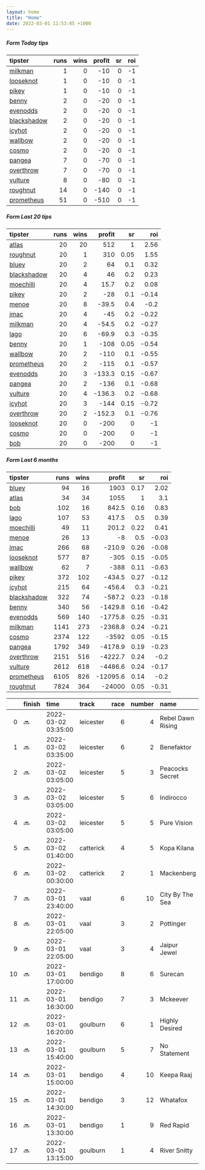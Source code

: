 ```yaml
---   
layout: home  
title: "Home"   
date: 2022-03-01 11:53:05 +1000  
---   
```



##### Form Today tips   

| tipster                                                         |   runs |   wins |   profit |   sr |   roi |
|:----------------------------------------------------------------|-------:|-------:|---------:|-----:|------:|
| [milkman](https://mrwayneo.github.io/tips/milkman.html)         |      1 |      0 |      -10 |    0 |    -1 |
| [looseknot](https://mrwayneo.github.io/tips/looseknot.html)     |      1 |      0 |      -10 |    0 |    -1 |
| [pikey](https://mrwayneo.github.io/tips/pikey.html)             |      1 |      0 |      -10 |    0 |    -1 |
| [benny](https://mrwayneo.github.io/tips/benny.html)             |      2 |      0 |      -20 |    0 |    -1 |
| [evenodds](https://mrwayneo.github.io/tips/evenodds.html)       |      2 |      0 |      -20 |    0 |    -1 |
| [blackshadow](https://mrwayneo.github.io/tips/blackshadow.html) |      2 |      0 |      -20 |    0 |    -1 |
| [icyhot](https://mrwayneo.github.io/tips/icyhot.html)           |      2 |      0 |      -20 |    0 |    -1 |
| [wallbow](https://mrwayneo.github.io/tips/wallbow.html)         |      2 |      0 |      -20 |    0 |    -1 |
| [cosmo](https://mrwayneo.github.io/tips/cosmo.html)             |      2 |      0 |      -20 |    0 |    -1 |
| [pangea](https://mrwayneo.github.io/tips/pangea.html)           |      7 |      0 |      -70 |    0 |    -1 |
| [overthrow](https://mrwayneo.github.io/tips/overthrow.html)     |      7 |      0 |      -70 |    0 |    -1 |
| [vulture](https://mrwayneo.github.io/tips/vulture.html)         |      8 |      0 |      -80 |    0 |    -1 |
| [roughnut](https://mrwayneo.github.io/tips/roughnut.html)       |     14 |      0 |     -140 |    0 |    -1 |
| [prometheus](https://mrwayneo.github.io/tips/prometheus.html)   |     51 |      0 |     -510 |    0 |    -1 |

##### Form Last 20 tips   

| tipster                                                         |   runs |   wins |   profit |   sr |   roi |
|:----------------------------------------------------------------|-------:|-------:|---------:|-----:|------:|
| [atlas](https://mrwayneo.github.io/tips/atlas.html)             |     20 |     20 |    512   | 1    |  2.56 |
| [roughnut](https://mrwayneo.github.io/tips/roughnut.html)       |     20 |      1 |    310   | 0.05 |  1.55 |
| [bluey](https://mrwayneo.github.io/tips/bluey.html)             |     20 |      2 |     64   | 0.1  |  0.32 |
| [blackshadow](https://mrwayneo.github.io/tips/blackshadow.html) |     20 |      4 |     46   | 0.2  |  0.23 |
| [moechilli](https://mrwayneo.github.io/tips/moechilli.html)     |     20 |      4 |     15.7 | 0.2  |  0.08 |
| [pikey](https://mrwayneo.github.io/tips/pikey.html)             |     20 |      2 |    -28   | 0.1  | -0.14 |
| [menoe](https://mrwayneo.github.io/tips/menoe.html)             |     20 |      8 |    -39.5 | 0.4  | -0.2  |
| [jmac](https://mrwayneo.github.io/tips/jmac.html)               |     20 |      4 |    -45   | 0.2  | -0.22 |
| [milkman](https://mrwayneo.github.io/tips/milkman.html)         |     20 |      4 |    -54.5 | 0.2  | -0.27 |
| [lago](https://mrwayneo.github.io/tips/lago.html)               |     20 |      6 |    -69.9 | 0.3  | -0.35 |
| [benny](https://mrwayneo.github.io/tips/benny.html)             |     20 |      1 |   -108   | 0.05 | -0.54 |
| [wallbow](https://mrwayneo.github.io/tips/wallbow.html)         |     20 |      2 |   -110   | 0.1  | -0.55 |
| [prometheus](https://mrwayneo.github.io/tips/prometheus.html)   |     20 |      2 |   -115   | 0.1  | -0.57 |
| [evenodds](https://mrwayneo.github.io/tips/evenodds.html)       |     20 |      3 |   -133.3 | 0.15 | -0.67 |
| [pangea](https://mrwayneo.github.io/tips/pangea.html)           |     20 |      2 |   -136   | 0.1  | -0.68 |
| [vulture](https://mrwayneo.github.io/tips/vulture.html)         |     20 |      4 |   -136.3 | 0.2  | -0.68 |
| [icyhot](https://mrwayneo.github.io/tips/icyhot.html)           |     20 |      3 |   -144   | 0.15 | -0.72 |
| [overthrow](https://mrwayneo.github.io/tips/overthrow.html)     |     20 |      2 |   -152.3 | 0.1  | -0.76 |
| [looseknot](https://mrwayneo.github.io/tips/looseknot.html)     |     20 |      0 |   -200   | 0    | -1    |
| [cosmo](https://mrwayneo.github.io/tips/cosmo.html)             |     20 |      0 |   -200   | 0    | -1    |
| [bob](https://mrwayneo.github.io/tips/bob.html)                 |     20 |      0 |   -200   | 0    | -1    |

##### Form Last 6 months   

| tipster                                                         |   runs |   wins |   profit |   sr |   roi |
|:----------------------------------------------------------------|-------:|-------:|---------:|-----:|------:|
| [bluey](https://mrwayneo.github.io/tips/bluey.html)             |     94 |     16 |   1903   | 0.17 |  2.02 |
| [atlas](https://mrwayneo.github.io/tips/atlas.html)             |     34 |     34 |   1055   | 1    |  3.1  |
| [bob](https://mrwayneo.github.io/tips/bob.html)                 |    102 |     16 |    842.5 | 0.16 |  0.83 |
| [lago](https://mrwayneo.github.io/tips/lago.html)               |    107 |     53 |    417.5 | 0.5  |  0.39 |
| [moechilli](https://mrwayneo.github.io/tips/moechilli.html)     |     49 |     11 |    201.2 | 0.22 |  0.41 |
| [menoe](https://mrwayneo.github.io/tips/menoe.html)             |     26 |     13 |     -8   | 0.5  | -0.03 |
| [jmac](https://mrwayneo.github.io/tips/jmac.html)               |    266 |     68 |   -210.9 | 0.26 | -0.08 |
| [looseknot](https://mrwayneo.github.io/tips/looseknot.html)     |    577 |     87 |   -305   | 0.15 | -0.05 |
| [wallbow](https://mrwayneo.github.io/tips/wallbow.html)         |     62 |      7 |   -388   | 0.11 | -0.63 |
| [pikey](https://mrwayneo.github.io/tips/pikey.html)             |    372 |    102 |   -434.5 | 0.27 | -0.12 |
| [icyhot](https://mrwayneo.github.io/tips/icyhot.html)           |    215 |     64 |   -456.4 | 0.3  | -0.21 |
| [blackshadow](https://mrwayneo.github.io/tips/blackshadow.html) |    322 |     74 |   -587.2 | 0.23 | -0.18 |
| [benny](https://mrwayneo.github.io/tips/benny.html)             |    340 |     56 |  -1429.8 | 0.16 | -0.42 |
| [evenodds](https://mrwayneo.github.io/tips/evenodds.html)       |    569 |    140 |  -1775.8 | 0.25 | -0.31 |
| [milkman](https://mrwayneo.github.io/tips/milkman.html)         |   1141 |    273 |  -2368.8 | 0.24 | -0.21 |
| [cosmo](https://mrwayneo.github.io/tips/cosmo.html)             |   2374 |    122 |  -3592   | 0.05 | -0.15 |
| [pangea](https://mrwayneo.github.io/tips/pangea.html)           |   1792 |    349 |  -4178.9 | 0.19 | -0.23 |
| [overthrow](https://mrwayneo.github.io/tips/overthrow.html)     |   2151 |    516 |  -4222.7 | 0.24 | -0.2  |
| [vulture](https://mrwayneo.github.io/tips/vulture.html)         |   2612 |    618 |  -4486.6 | 0.24 | -0.17 |
| [prometheus](https://mrwayneo.github.io/tips/prometheus.html)   |   6105 |    826 | -12095.6 | 0.14 | -0.2  |
| [roughnut](https://mrwayneo.github.io/tips/roughnut.html)       |   7824 |    364 | -24000   | 0.05 | -0.31 |

|    | finish   | time                | track     |   race |   number | name              |   odds | tipster              |
|---:|:---------|:--------------------|:----------|-------:|---------:|:------------------|-------:|:---------------------|
|  0 | :soon:   | 2022-03-02 03:35:00 | leicester |      6 |        4 | Rebel Dawn Rising |    1.9 | overthrow            |
|  1 | :soon:   | 2022-03-02 03:35:00 | leicester |      6 |        2 | Benefaktor        |    4.8 | overthrow            |
|  2 | :soon:   | 2022-03-02 03:05:00 | leicester |      5 |        3 | Peacocks Secret   |    9   | overthrow            |
|  3 | :soon:   | 2022-03-02 03:05:00 | leicester |      5 |        6 | Indirocco         |    5   | evenodds,looseknot   |
|  4 | :soon:   | 2022-03-02 03:05:00 | leicester |      5 |        5 | Pure Vision       |    2.8 | vulture              |
|  5 | :soon:   | 2022-03-02 01:40:00 | catterick |      4 |        5 | Kopa Kilana       |    3.8 | milkman              |
|  6 | :soon:   | 2022-03-02 00:30:00 | catterick |      2 |        1 | Mackenberg        |    2.7 | evenodds,blackshadow |
|  7 | :soon:   | 2022-03-01 23:40:00 | vaal      |      6 |       10 | City By The Sea   |    0   | benny,pangea         |
|  8 | :soon:   | 2022-03-01 22:05:00 | vaal      |      3 |        2 | Pottinger         |    0   | vulture              |
|  9 | :soon:   | 2022-03-01 22:05:00 | vaal      |      3 |        4 | Jaipur Jewel      |    0   | vulture              |
| 10 | :soon:   | 2022-03-01 17:00:00 | bendigo   |      8 |        6 | Surecan           |    4.8 | benny,blackshadow    |
| 11 | :soon:   | 2022-03-01 16:30:00 | bendigo   |      7 |        3 | Mckeever          |    2.1 | pangea,icyhot        |
| 12 | :soon:   | 2022-03-01 16:20:00 | goulburn  |      6 |        1 | Highly Desired    |    4.5 | pangea,icyhot        |
| 13 | :soon:   | 2022-03-01 15:40:00 | goulburn  |      5 |        7 | No Statement      |    6   | pikey                |
| 14 | :soon:   | 2022-03-01 15:00:00 | bendigo   |      4 |       10 | Keepa Raaj        |    9   | overthrow            |
| 15 | :soon:   | 2022-03-01 14:30:00 | bendigo   |      3 |       12 | Whatafox          |    1.9 | vulture              |
| 16 | :soon:   | 2022-03-01 13:30:00 | bendigo   |      1 |        9 | Red Rapid         |    4.6 | vulture              |
| 17 | :soon:   | 2022-03-01 13:15:00 | goulburn  |      1 |        4 | River Snitty      |    3.8 | wallbow              |